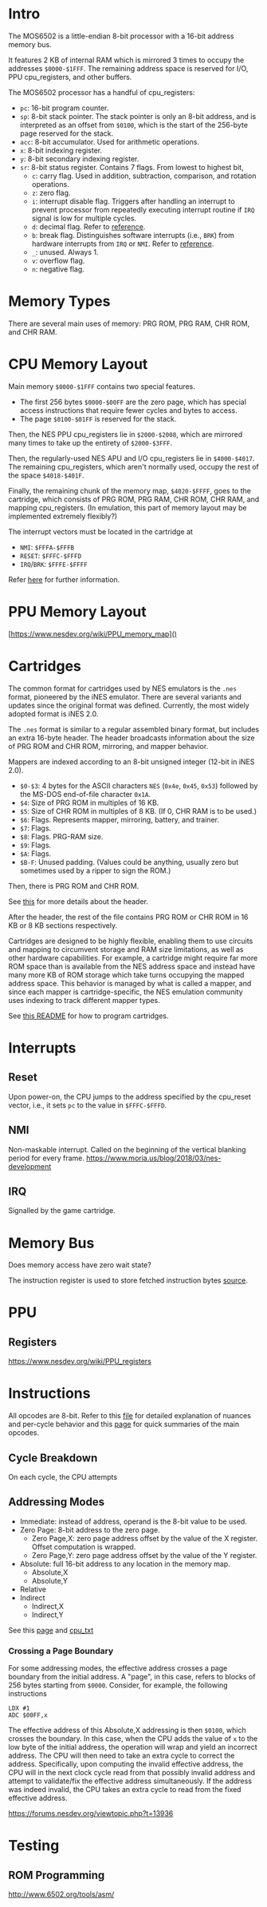 # Intro
The MOS6502 is a little-endian 8-bit processor with a 16-bit address memory bus.

It features 2 KB of internal RAM which is mirrored 3 times to occupy the addresses `$0000-$1FFF`. The remaining address
space is reserved for I/O, PPU cpu_registers, and other buffers.

The MOS6502 processor has a handful of cpu_registers:
- `pc`: 16-bit program counter.
- `sp`: 8-bit stack pointer. The stack pointer is only an 8-bit address, and is interpreted as an offset from `$0100`, which is the start of the 256-byte page reserved for the stack.
- `acc`: 8-bit accumulator. Used for arithmetic operations.
- `x`: 8-bit indexing register.
- `y`: 8-bit secondary indexing register.
- `sr`: 8-bit status register. Contains 7 flags. From lowest to highest bit,
  - `c`: carry flag. Used in addition, subtraction, comparison, and rotation operations.
  - `z`: zero flag.
  - `i`: interrupt disable flag. Triggers after handling an interrupt to prevent processor from repeatedly executing interrupt routine if `IRQ` signal is low for multiple cycles.
  - `d`: decimal flag. Refer to [reference](https://www.nesdev.org/6502_cpu.txt).
  - `b`: break flag. Distinguishes software interrupts (i.e., `BRK`) from hardware interrupts from `IRQ` or `NMI`. Refer to [reference](https://www.nesdev.org/6502_cpu.txt).
  - `_`: unused. Always 1.
  - `v`: overflow flag.
  - `n`: negative flag.

# Memory Types
There are several main uses of memory: PRG ROM, PRG RAM, CHR ROM, and CHR RAM.

# CPU Memory Layout
Main memory `$0000-$1FFF` contains two special features.
- The first 256 bytes `$0000-$00FF` are the zero page, which has special access instructions that require fewer cycles and bytes to access.
- The page `$0100-$01FF` is reserved for the stack.

Then, the NES PPU cpu_registers lie in `$2000-$2008`, which are mirrored many times to take up the entirety of `$2000-$3FFF`.

Then, the regularly-used NES APU and I/O cpu_registers lie in `$4000-$4017`. The remaining cpu_registers, which aren't normally used, occupy the rest of the space `$4018-$401F`.

Finally, the remaining chunk of the memory map, `$4020-$FFFF`, goes to the cartridge, which consists of PRG ROM, PRG RAM, CHR ROM, CHR RAM, and mapping cpu_registers.
(In emulation, this part of memory layout may be implemented extremely flexibly?)

The interrupt vectors must be located in the cartridge at
- `NMI`: `$FFFA-$FFFB`
- `RESET`: `$FFFC-$FFFD`
- `IRQ`/`BRK`: `$FFFE-$FFFF`

Refer [here](https://www.nesdev.org/wiki/CPU_memory_map) for further information.

# PPU Memory Layout
[https://www.nesdev.org/wiki/PPU_memory_map]()

# Cartridges
The common format for cartridges used by NES emulators is the `.nes` format, pioneered by the iNES emulator.
There are several variants and updates since the original format was defined. Currently, the most widely adopted format is iNES 2.0.

The `.nes` format is similar to a regular assembled binary format, but includes an extra 16-byte header. The header
broadcasts information about the size of PRG ROM and CHR ROM, mirroring, and mapper behavior.

Mappers are indexed according to an 8-bit unsigned integer (12-bit in iNES 2.0).
- `$0-$3`: 4 bytes for the ASCII characters `NES` (`0x4e`, `0x45`, `0x53`) followed by the MS-DOS end-of-file character `0x1A`.
- `$4`: Size of PRG ROM in multiples of 16 KB.
- `$5`: Size of CHR ROM in multiples of 8 KB. (If 0, CHR RAM is to be used.)
- `$6`: Flags. Represents mapper, mirroring, battery, and trainer.
- `$7`: Flags.
- `$8`: Flags. PRG-RAM size.
- `$9`: Flags.
- `$A`: Flags.
- `$B-F`: Unused padding. (Values could be anything, usually zero but sometimes used by a ripper to sign the ROM.)

Then, there is PRG ROM and CHR ROM.

See [this](https://www.nesdev.org/wiki/INES) for more details about the header.

After the header, the rest of the file contains PRG ROM or CHR ROM in 16 KB or 8 KB sections respectively.

Cartridges are designed to be highly flexible, enabling them to use circuits and mapping to circumvent storage and RAM size limitations, as well as other hardware capabilities.
For example, a cartridge might require far more ROM space than is available from the NES address space and instead have many more KB of ROM storage which take turns occupying the mapped address space. This behavior is managed by what is called a mapper, and since each mapper is cartridge-specific, the NES emulation community uses indexing to track different mapper types.

See [this README](rom/README.md) for how to program cartridges.

# Interrupts
## Reset
Upon power-on, the CPU jumps to the address specified by the cpu_reset vector, i.e., it sets `pc` to the value in `$FFFC-$FFFD`.

## NMI
Non-maskable interrupt. Called on the beginning of the vertical blanking period for every frame.
https://www.moria.us/blog/2018/03/nes-development

## IRQ
Signalled by the game cartridge.

# Memory Bus
Does memory access have zero wait state?

The instruction register is used to store fetched instruction bytes [source](https://www.nesdev.org/wiki/Visual6502wiki/6502_Timing_States).

# PPU
## Registers
https://www.nesdev.org/wiki/PPU_registers

# Instructions
All opcodes are 8-bit. Refer to this [file](https://www.nesdev.org/6502_cpu.txt) for detailed explanation of nuances and per-cycle behavior and this [page](https://www.nesdev.org/obelisk-6502-guide) for quick summaries of the main opcodes.

## Cycle Breakdown
On each cycle, the CPU attempts


## Addressing Modes
- Immediate: instead of address, operand is the 8-bit value to be used.
- Zero Page: 8-bit address to the zero page.
  - Zero Page,X: zero page address offset by the value of the X register. Offset computation is wrapped.
  - Zero Page,Y: zero page address offset by the value of the Y register.
- Absolute: full 16-bit address to any location in the memory map.
  - Absolute,X
  - Absolute,Y
- Relative
- Indirect
  - Indirect,X
  - Indirect,Y

See this [page](https://www.nesdev.org/wiki/CPU_addressing_modes) and [cpu_txt](https://www.nesdev.org/6502_cpu.txt)

### Crossing a Page Boundary
For some addressing modes, the effective address crosses a page boundary from the initial address. A "page", in this case, refers to blocks of 256 bytes starting from `$0000`.
Consider, for example, the following instructions

```
LDX #1
ADC $00FF,x
```
The effective address of this Absolute,X addressing is then `$0100`, which crosses the boundary. In this case, when the CPU adds the value of `x` to the low byte of the initial address, the operation will wrap and yield an incorrect address.
The CPU will then need to take an extra cycle to correct the address. Specifically, upon computing the invalid effective address, the CPU will in the next clock cycle read from that possibly invalid address and attempt to validate/fix the effective address simultaneously. If the address was indeed invalid, the CPU takes an extra cycle to read from the fixed effective address.

https://forums.nesdev.org/viewtopic.php?t=13936

# Testing
## ROM Programming
http://www.6502.org/tools/asm/